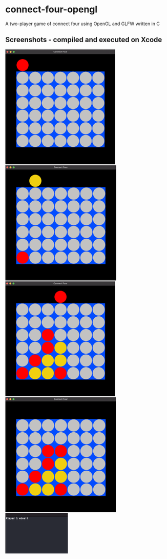 # connect-four-opengl

A two-player game of connect four using OpenGL and GLFW written in C

## Screenshots - compiled and executed on Xcode

<img src="./Screenshots/SS1_start.png" alt="SS1_start" style="zoom:35%;" />

<img src="./Screenshots/SS2_player2.png" alt="SS2_player2" style="zoom:35%;" />

<img src="./Screenshots/SS3_almost_done.png" alt="SS3_almost_done" style="zoom:35%;" />

<img src="./Screenshots/SS4_winning_board.png" alt="SS4_winning_board" style="zoom:35%;" />

<img src="./Screenshots/SS5_player1_wins.png" alt="SS5_player1_wins" style="zoom:25%;" />